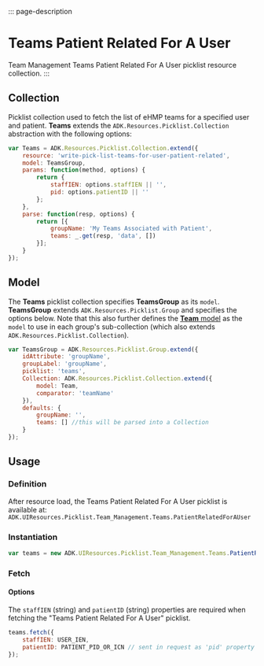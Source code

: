 <!-- { "label": "Patient Related For A User", "path": "Picklist.Team_Management.Teams.PatientRelatedForAUser", "tags": ["teams", "user", "patient"] } -->

::: page-description
# Teams Patient Related For A User #
Team Management Teams Patient Related For A User picklist resource collection.
:::

## Collection ##
Picklist collection used to fetch the list of eHMP teams for a specified user and patient. **Teams** extends the `ADK.Resources.Picklist.Collection` abstraction with the following options:

```JavaScript
var Teams = ADK.Resources.Picklist.Collection.extend({
    resource: 'write-pick-list-teams-for-user-patient-related',
    model: TeamsGroup,
    params: function(method, options) {
        return {
            staffIEN: options.staffIEN || '',
            pid: options.patientID || ''
        };
    },
    parse: function(resp, options) {
        return [{
            groupName: 'My Teams Associated with Patient',
            teams: _.get(resp, 'data', [])
        }];
    }
});
```

## Model ##
The **Teams** picklist collection specifies **TeamsGroup** as its `model`. **TeamsGroup** extends `ADK.Resources.Picklist.Group` and specifies the options below. Note that this also further defines the [**Team** model](./#/ui/resources/picklist/team_management/teams/#Team-Model) as the `model` to use in each group's sub-collection (which also extends `ADK.Resources.Picklist.Collection`).

```JavaScript
var TeamsGroup = ADK.Resources.Picklist.Group.extend({
    idAttribute: 'groupName',
    groupLabel: 'groupName',
    picklist: 'teams',
    Collection: ADK.Resources.Picklist.Collection.extend({
        model: Team,
        comparator: 'teamName'
    }),
    defaults: {
        groupName: '',
        teams: [] //this will be parsed into a Collection
    }
});
```

## Usage ##
### Definition ###
After resource load, the Teams Patient Related For A User picklist is available at: `ADK.UIResources.Picklist.Team_Management.Teams.PatientRelatedForAUser`
### Instantiation ###
```JavaScript
var teams = new ADK.UIResources.Picklist.Team_Management.Teams.PatientRelatedForAUser();
```

### Fetch ###
#### Options ####
The `staffIEN` (string) and `patientID` (string) properties are required when fetching the "Teams Patient Related For A User" picklist.
```JavaScript
teams.fetch({
    staffIEN: USER_IEN,
    patientID: PATIENT_PID_OR_ICN // sent in request as 'pid' property
});
```
